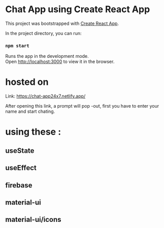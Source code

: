 # Chat App using Create React App

This project was bootstrapped with [Create React App](https://github.com/facebook/create-react-app).

In the project directory, you can run:

### `npm start`

Runs the app in the development mode.\
Open [http://localhost:3000](http://localhost:3000) to view it in the browser.

# hosted on

Link: https://chat-app24x7.netlify.app/

After opening this link, a prompt will pop -out, first you have to enter your name and start chating.

# using these :

## useState

## useEffect

## firebase

## material-ui

## material-ui/icons
